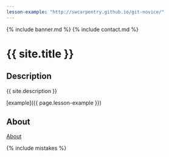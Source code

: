 ```yaml
---
lesson-example: "http://swcarpentry.github.io/git-novice/"
---
```


{% include banner.md %}
{% include contact.md %}

# {{ site.title }}

## Description
{{ site.description }}

[example]({{ page.lesson-example }})

## About
[About](about.md)

{% include mistakes %}
